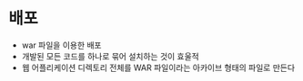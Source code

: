 # 배포
- war 파일을 이용한 배포
- 개발된 모든 코드를 하나로 묶어 설치하는 것이 효울적
- 웹 어플리케이션 디렉토리 전체를 WAR 파일이라는 아카이브 형태의 파일로 만든다

